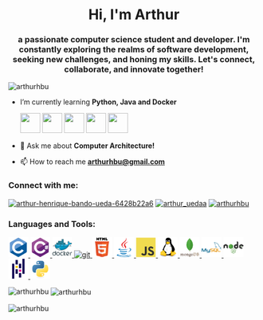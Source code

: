 <h1 align="center">Hi, I'm Arthur</h1>
<h3 align="center">a passionate computer science student and developer. I'm constantly exploring the realms of software development, seeking new challenges, and honing my skills. Let's connect, collaborate, and innovate together!</h3>

<p align="left"> <img src="https://komarev.com/ghpvc/?username=arthurhbu&label=Profile%20views&color=0e75b6&style=flat" alt="arthurhbu" /> </p>

- I’m currently learning **Python, Java and Docker**

<ul>
          <img src="https://cdn.jsdelivr.net/gh/devicons/devicon@latest/icons/python/python-original.svg" width="40" height="40"/>
          <img src="https://cdn.jsdelivr.net/gh/devicons/devicon@latest/icons/docker/docker-original.svg" width="40" height="40"/>
          <img src="https://cdn.jsdelivr.net/gh/devicons/devicon@latest/icons/flask/flask-original.svg" width="40" height="40"/>
          <img src="https://cdn.jsdelivr.net/gh/devicons/devicon@latest/icons/react/react-original.svg" width="40" height="40"/>
          <img src="https://cdn.jsdelivr.net/gh/devicons/devicon@latest/icons/javascript/javascript-original.svg" width="40" height="40"/>
</ul>
          



- 💬 Ask me about **Computer Architecture!**

- 📫 How to reach me **arthurhbu@gmail.com**

<h3 align="left">Connect with me:</h3>
<p align="left">
<a href="https://www.linkedin.com/in/arthur-henrique-bando-ueda-6428b22a6/" target="blank"><img align="center" src="https://raw.githubusercontent.com/rahuldkjain/github-profile-readme-generator/master/src/images/icons/Social/linkedin.svg" alt="arthur-henrique-bando-ueda-6428b22a6" height="30" width="40" /></a>
<a href="https://instagram.com/arthur_uedaa" target="blank"><img align="center" src="https://raw.githubusercontent.com/rahuldkjain/github-profile-readme-generator/master/src/images/icons/Social/instagram.svg" alt="arthur_uedaa" height="30" width="40" /></a>
<a href="https://www.leetcode.com/arthurhbu" target="blank"><img align="center" src="https://raw.githubusercontent.com/rahuldkjain/github-profile-readme-generator/master/src/images/icons/Social/leet-code.svg" alt="arthurhbu" height="30" width="40" /></a>
</p>

<h3 align="left">Languages and Tools:</h3>
<p align="left"> <a href="https://www.cprogramming.com/" target="_blank" rel="noreferrer"> <img src="https://raw.githubusercontent.com/devicons/devicon/master/icons/c/c-original.svg" alt="c" width="40" height="40"/> </a> <a href="https://www.w3schools.com/cs/" target="_blank" rel="noreferrer"> <img src="https://raw.githubusercontent.com/devicons/devicon/master/icons/csharp/csharp-original.svg" alt="csharp" width="40" height="40"/> </a> <a href="https://www.docker.com/" target="_blank" rel="noreferrer"> <img src="https://raw.githubusercontent.com/devicons/devicon/master/icons/docker/docker-original-wordmark.svg" alt="docker" width="40" height="40"/> </a> <a href="https://git-scm.com/" target="_blank" rel="noreferrer"> <img src="https://www.vectorlogo.zone/logos/git-scm/git-scm-icon.svg" alt="git" width="40" height="40"/> </a> <a href="https://www.w3.org/html/" target="_blank" rel="noreferrer"> <img src="https://raw.githubusercontent.com/devicons/devicon/master/icons/html5/html5-original-wordmark.svg" alt="html5" width="40" height="40"/> </a> <a href="https://www.java.com" target="_blank" rel="noreferrer"> <img src="https://raw.githubusercontent.com/devicons/devicon/master/icons/java/java-original.svg" alt="java" width="40" height="40"/> </a> <a href="https://developer.mozilla.org/en-US/docs/Web/JavaScript" target="_blank" rel="noreferrer"> <img src="https://raw.githubusercontent.com/devicons/devicon/master/icons/javascript/javascript-original.svg" alt="javascript" width="40" height="40"/> </a> <a href="https://www.linux.org/" target="_blank" rel="noreferrer"> <img src="https://raw.githubusercontent.com/devicons/devicon/master/icons/linux/linux-original.svg" alt="linux" width="40" height="40"/> </a> <a href="https://www.mongodb.com/" target="_blank" rel="noreferrer"> <img src="https://raw.githubusercontent.com/devicons/devicon/master/icons/mongodb/mongodb-original-wordmark.svg" alt="mongodb" width="40" height="40"/> </a> <a href="https://www.mysql.com/" target="_blank" rel="noreferrer"> <img src="https://raw.githubusercontent.com/devicons/devicon/master/icons/mysql/mysql-original-wordmark.svg" alt="mysql" width="40" height="40"/> </a> <a href="https://nodejs.org" target="_blank" rel="noreferrer"> <img src="https://raw.githubusercontent.com/devicons/devicon/master/icons/nodejs/nodejs-original-wordmark.svg" alt="nodejs" width="40" height="40"/> </a> <a href="https://pandas.pydata.org/" target="_blank" rel="noreferrer"> <img src="https://raw.githubusercontent.com/devicons/devicon/2ae2a900d2f041da66e950e4d48052658d850630/icons/pandas/pandas-original.svg" alt="pandas" width="40" height="40"/> </a> <a href="https://www.python.org" target="_blank" rel="noreferrer"> <img src="https://raw.githubusercontent.com/devicons/devicon/master/icons/python/python-original.svg" alt="python" width="40" height="40"/> </a> </p>

<p><img align="left" src="https://github-readme-stats.vercel.app/api/top-langs?username=arthurhbu&show_icons=true&locale=en&layout=compact" alt="arthurhbu" /></p>

<p>&nbsp;<img align="center" src="https://github-readme-stats.vercel.app/api?username=arthurhbu&show_icons=true&locale=en" alt="arthurhbu" /></p>

<p><img align="center" src="https://github-readme-streak-stats.herokuapp.com/?user=arthurhbu&" alt="arthurhbu" /></p>
